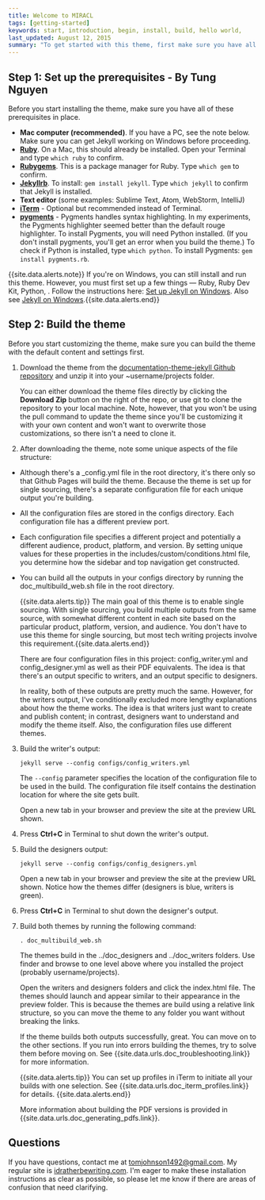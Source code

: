 ```yaml
---
title: Welcome to MIRACL
tags: [getting-started]
keywords: start, introduction, begin, install, build, hello world,
last_updated: August 12, 2015
summary: "To get started with this theme, first make sure you have all the prerequisites in place; then build the theme following the sample build commands. Because this theme is set up for single sourcing projects, it doesn't follow the same pattern as most Jekyll projects (which have just a _config.yml file in the root directory)."
---
```


## Step 1: Set up the prerequisites - By Tung Nguyen

Before you start installing the theme, make sure you have all of these prerequisites in place.

* **Mac computer (recommended)**. If you have a PC, see the note below. Make sure you can get Jekyll working on Windows before proceeding.
* **[Ruby](https://www.ruby-lang.org/en/)**. On a Mac, this should already be installed. Open your Terminal and type `which ruby` to confirm. 
* **[Rubygems](https://rubygems.org/pages/download)**. This is a package manager for Ruby. Type `which gem` to confirm.
* **[Jekyllrb](http://jekyllrb.com/)**. To install: `gem install jekyll`. Type `which jekyll` to confirm that Jekyll is installed.
* **Text editor** (some examples: Sublime Text, Atom, WebStorm, IntelliJ)
* **[iTerm](http://iterm.sourceforge.net/)** - Optional but recommended instead of Terminal. 
* **[pygments](http://pygments.org/download/)** - Pygments handles syntax highlighting. In my experiments, the Pygments highlighter seemed better than the default rouge highlighter. To install Pygments, you will need Python installed. (If you don't install pygments, you'll get an error when you build the theme.) To check if Python is installed, type `which python`. To install Pygments: `gem install pygments.rb`. 

{{site.data.alerts.note}} If you're on Windows, you can still install and run this theme. However, you must first set up a few things &mdash; Ruby, Ruby Dev Kit, Python, . Follow the instructions here: <a href="http://yizeng.me/2013/05/10/setup-jekyll-on-windows/">Set up Jekyll on Windows</a>. Also see <a href="http://jekyllrb.com/docs/windows">Jekyll on Windows</a>.{{site.data.alerts.end}}



## Step 2: Build the theme

Before you start customizing the theme, make sure you can build the theme with the default content and settings first.

1. Download the theme from the [documentation-theme-jekyll Github repository](https://github.com/tomjohnson1492/documentation-theme-jekyll) and unzip it into your ~username/projects folder. 
    
    You can either download the theme files directly by clicking the **Download Zip** button on the right of the repo, or use git to clone the repository to your local machine. Note, however, that you won't be using the pull command to update the theme since you'll be customizing it with your own content and won't want to overwrite those customizations, so there isn't a need to clone it.
	
2. After downloading the theme, note some unique aspects of the file structure: 
 * Although there's a \_config.yml file in the root directory, it's there only so that Github Pages will build the theme. Because the theme is set up for single sourcing, there's a separate configuration file for each unique output you're building. 
 * All the configuration files are stored in the configs directory. Each configuration file has a different preview port. 
 * Each configuration file specifies a different project and potentially a different audience, product, platform, and version. By setting unique values for these properties in the includes/custom/conditions.html file, you determine how the sidebar and top navigation get constructed. 
 * You can build all the outputs in your configs directory by running the doc_multibuild_web.sh file in the root directory.
 
    {{site.data.alerts.tip}} The main goal of this theme is to enable single sourcing. With single sourcing, you build multiple outputs from the same source, with somewhat different content in each site based on the particular product, platform, version, and audience. You don't have to use this theme for single sourcing, but most tech writing projects involve this requirement.{{site.data.alerts.end}}
    
    There are four configuration files in this project: config_writer.yml and config_designer.yml as well as their PDF equivalents. The idea is that there's an output specific to writers, and an output specific to designers. 
    
    In reality, both of these outputs are pretty much the same. However, for the writers output, I've conditionally excluded more lengthy explanations about how the theme works. The idea is that writers just want to create and publish content; in contrast, designers want to understand and modify the theme itself. Also, the configuration files use different themes.
    
3. Build the writer's output:
	
    ```
    jekyll serve --config configs/config_writers.yml
    ```

    The `--config` parameter specifies the location of the configuration file to be used in the build. The configuration file itself contains the destination location for where the site gets built. 
    
    Open a new tab in your browser and preview the site at the preview URL shown.
	
4. Press **Ctrl+C** in Terminal to shut down the writer's output. 
5. Build the designers output:
	
    ```
    jekyll serve --config configs/config_designers.yml
    ```
    
    Open a new tab in your browser and preview the site at the preview URL shown. Notice how the themes differ (designers is blue, writers is green).

5. Press **Ctrl+C** in Terminal to shut down the designer's output. 
6. Build both themes by running the following command:

	```
	. doc_multibuild_web.sh
	```
	
	The themes build in the ../doc_designers and ../doc_writers folders. Use finder and browse to one level above where you installed the project (probably username/projects). 
	
	Open the writers and designers folders and click the index.html file. The themes should launch and appear similar to their appearance in the preview folder. This is because the themes are build using a relative link structure, so you can move the theme to any folder you want without breaking the links. 
	
    If the theme builds both outputs successfully, great. You can move on to the other sections. If you run into errors building the themes, try to solve them before moving on. See {{site.data.urls.doc_troubleshooting.link}} for more information.
    
	{{site.data.alerts.tip}} You can set up profiles in iTerm to initiate all your builds with one selection. See {{site.data.urls.doc_iterm_profiles.link}} for details. {{site.data.alerts.end}}
	
	More information about building the PDF versions is provided in {{site.data.urls.doc_generating_pdfs.link}}.

## Questions

If you have questions, contact me at <a href="mailto:tomjohnson1492@gmail.com">tomjohnson1492@gmail.com</a>. My regular site is [idratherbewriting.com](http://idratherbewriting.com). I'm eager to make these installation instructions as clear as possible, so please let me know if there are areas of confusion that need clarifying.





